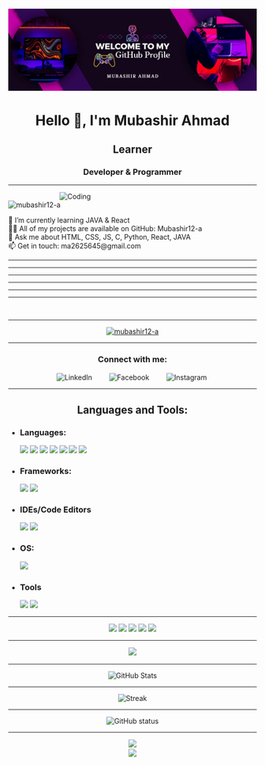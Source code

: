 ![logo](https://github.com/Mubashir12-a/Mubashir12-a/blob/main/Github%20Banner.png)
<h1 align="center">Hello 👋, I'm Mubashir Ahmad</h1>
<h2 align="center">Learner</h2>
<h3 align="center">Developer & Programmer</h3>
<hr>
<img align="right" alt="Coding" width="400" src="https://i.pinimg.com/originals/f5/2d/c9/f52dc984cb4b1a269ca4da7389618dd4.gif">
<p align="left"> <img src="https://komarev.com/ghpvc/?username=mubashir12-a&label=Profile%20views&color=0e75b6&style=flat" alt="mubashir12-a" /> </p>
🌱 I’m currently learning JAVA & React<br>
👨‍💻 All of my projects are available on GitHub: Mubashir12-a <br>
💬 Ask me about HTML, CSS, JS, C, Python, React, JAVA<br>
📫 Get in touch: ma2625645@gmail.com <br>
<hr><hr><hr><hr><hr><hr><br>
<hr>
<p align="center">
  <a href="https://github.com/ryo-ma/github-profile-trophy">
    <img src="https://github-profile-trophy.vercel.app/?username=mubashir12-a&theme=onestar" alt="mubashir12-a" />
  </a>
</p>
<hr>

<h3 align="center">Connect with me:</h3>
<p align="center">
  &nbsp;
  <a href="https://www.linkedin.com/in/mubashir-ahmad-867b712a5?utm_source=share&utm_campaign=share_via&utm_content=profile&utm_medium=android_app" target="blank" style="text-decoration: none; margin-right: 20px;">
    <img align="center" src="https://raw.githubusercontent.com/rahuldkjain/github-profile-readme-generator/master/src/images/icons/Social/linked-in-alt.svg" alt="LinkedIn" height="40" width="40" />
  </a>
  &ensp;
  <a href="https://www.facebook.com/profile.php?id=100047111971970&mibextid=ZbWKwL" target="blank" style="text-decoration: none; margin-right: 20px;">
    <img align="center" src="https://raw.githubusercontent.com/rahuldkjain/github-profile-readme-generator/master/src/images/icons/Social/facebook.svg" alt="Facebook" height="40" width="40" />
  </a>
  &ensp;
  <a href="https://instagram.com/0_._.mubashir._._0" target="blank" style="text-decoration: none;">
    <img align="center" src="https://raw.githubusercontent.com/rahuldkjain/github-profile-readme-generator/master/src/images/icons/Social/instagram.svg" alt="Instagram" height="40" width="40" />
  </a>
  &ensp;
</p>






<hr>


<h2 align="center">Languages and Tools:</h2>

- ### Languages:
  ![](https://img.shields.io/badge/MarkUp-HTML5-informational?style=flat&logo=html5&logoColor=white&color=brightgreen)
  ![](https://img.shields.io/badge/Style-CSS3-informational?style=flat&logo=css3&logoColor=white&color=brightgreen)
  ![](https://img.shields.io/badge/Script-JavaScript-informational?style=flat&logo=javascript&logoColor=white&color=brightgreen)
  ![](https://img.shields.io/badge/Web-Python-informational?style=flat&logo=python&logoColor=white&color=brightgreen)
  ![](https://img.shields.io/badge/DS-C-informational?style=flat&logo=c&logoColor=white&color=brightgreen)
  ![](https://img.shields.io/badge/DSA-C++-informational?style=flat&logo=cpp&logoColor=white&color=brightgreen)
  ![](https://img.shields.io/badge/Primary-Java-informational?style=flat&logo=Java&logoColor=white&color=brightgreen)

- ### Frameworks:
  ![](https://img.shields.io/badge/Code-SASS-informational?style=flat&logo=sass&logoColor=white&color=brightgreen)
  ![](https://img.shields.io/badge/Code-Bootstrap-informational?style=flat&logo=bootstrap&logoColor=white&color=brightgreen)

- ### IDEs/Code Editors
  ![](https://img.shields.io/badge/Editor-VSCode-informational?style=flat&logo=visualstudiocode&logoColor=white&color=brightgreen)
  ![](https://img.shields.io/badge/Code-Visual%20Studio-informational?style=flat&logo=visualstudio&logoColor=white&color=brightgreen)

- ### OS:
  ![](https://img.shields.io/badge/OS-Windows-informational?style=flat&logo=windows&logoColor=white&color=brightgreen)

- ### Tools
  ![](https://img.shields.io/badge/Tools-Git-informational?style=flat&logo=git&logoColor=white&color=brightgreen)
  ![](https://img.shields.io/badge/Shell-Bash-informational?style=flat&logo=gnu-bash&logoColor=white&color=brightgreen)

  
<hr>


<p align="center">
<img src="https://img.shields.io/static/v1?label=|&message=0_._.mubashir._._0&color=ff&style=plastic&logo=instagram&logo-color=white"/>
<img src="https://img.shields.io/static/v1?label=|&message=mubashir-ahmad&color=cdf998&style=plastic&logo=linkedin&logo-color=white"/>
<img src="https://img.shields.io/static/v1?label=|&message=0_._.mubashir._._0&color=d18014&style=plastic&logo=threads&logo-color=white"/>
<img src="https://img.shields.io/static/v1?label=|&message=Mubashir Ahmad&color=24555f&style=plastic&logo=facebook&logo-color=white"/>
<img src="https://img.shields.io/static/v1?label=|&message=ma2625645@gmail.com&color=24555f&style=plastic&logo=gmail&logo-color=white"/>
</p>
  


<hr>
<p align="center">
  <img src="https://github-readme-stats.vercel.app/api/top-langs/?username=mubashir12-a&hide=less&title_color=d13979&text_color=ffffff&icon_color=2bbc8a&bg_color=000000&langs_count=5" />
</p>
<hr>
<p align="center">
  <img src="https://github-readme-stats.vercel.app/api?username=mubashir12-a&theme=neon&show_icons=true&locale=en&hide_border=true" alt="GitHub Stats" />
</p>
<hr>
<p align="center"> 
  <img src="https://streak-stats.demolab.com?user=mubashir12-a&theme=dark&border_radius=50&short_numbers=true&date_format=j%20M%5B%20Y%5D" alt="Streak" />
</p>
<hr>
<p align="center">
  <img src="https://github-profile-summary-cards.vercel.app/api/cards/profile-details?username=mubashir12-a&theme=radical&hide_border=true" alt="GitHub status" />
</p>
<hr>
<p align="center">
  <img src="https://www.codewars.com/users/Mubashir%20Ahmad/badges/large"/> <br>
  <img src="https://www.codewars.com/users/Mubashir%20Ahmad/badges/small"/>
</p>

